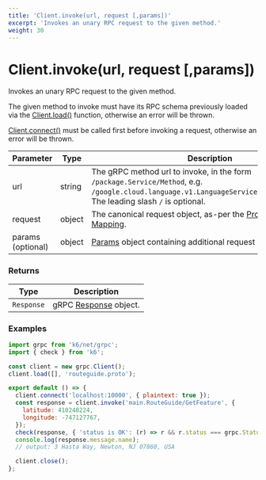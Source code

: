 ```yaml
---
title: 'Client.invoke(url, request [,params])'
excerpt: 'Invokes an unary RPC request to the given method.'
weight: 30
---
```


# Client.invoke(url, request [,params])

Invokes an unary RPC request to the given method.

The given method to invoke must have its RPC schema previously loaded via the [Client.load()](https://grafana.com/docs/k6/<K6_VERSION>/javascript-api/k6-net-grpc/client/client-load) function, otherwise an
error will be thrown.

[Client.connect()](https://grafana.com/docs/k6/<K6_VERSION>/javascript-api/k6-net-grpc/client/client-connect) must be called first before invoking a request, otherwise an error will be thrown.

| Parameter         | Type   | Description                                                                                                                                                                 |
| ----------------- | ------ | --------------------------------------------------------------------------------------------------------------------------------------------------------------------------- |
| url               | string | The gRPC method url to invoke, in the form `/package.Service/Method`, e.g. `/google.cloud.language.v1.LanguageService/AnalyzeSentiment`. The leading slash `/` is optional. |
| request           | object | The canonical request object, as-per the [Protobuf JSON Mapping](https://developers.google.com/protocol-buffers/docs/proto3#json).                                          |
| params (optional) | object | [Params](https://grafana.com/docs/k6/<K6_VERSION>/javascript-api/k6-net-grpc/params) object containing additional request parameters.                                       |

### Returns

| Type       | Description                                                                                           |
| ---------- | ----------------------------------------------------------------------------------------------------- |
| `Response` | gRPC [Response](https://grafana.com/docs/k6/<K6_VERSION>/javascript-api/k6-net-grpc/response) object. |

### Examples

<div class="code-group" data-props='{"labels": ["Simple example"], "lineNumbers": [true]}'>

```javascript
import grpc from 'k6/net/grpc';
import { check } from 'k6';

const client = new grpc.Client();
client.load([], 'routeguide.proto');

export default () => {
  client.connect('localhost:10000', { plaintext: true });
  const response = client.invoke('main.RouteGuide/GetFeature', {
    latitude: 410248224,
    longitude: -747127767,
  });
  check(response, { 'status is OK': (r) => r && r.status === grpc.StatusOK });
  console.log(response.message.name);
  // output: 3 Hasta Way, Newton, NJ 07860, USA

  client.close();
};
```

</div>
